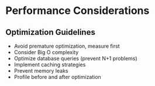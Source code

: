 # Performance Considerations

## Optimization Guidelines

- Avoid premature optimization, measure first
- Consider Big O complexity
- Optimize database queries (prevent N+1 problems)
- Implement caching strategies
- Prevent memory leaks
- Profile before and after optimization
